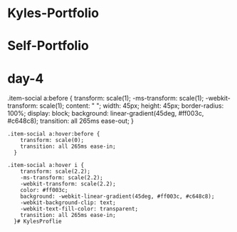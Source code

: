 # Kyles-Portfolio
# Self-Portfolio
# day-4
  .item-social a:before {
        transform: scale(1);
        -ms-transform: scale(1);
        -webkit-transform: scale(1);
        content: " ";
        width: 45px;
        height: 45px;
        border-radius: 100%;
        display: block;
        background: linear-gradient(45deg, #ff003c, #c648c8);
        transition: all 265ms ease-out;
      }
      
    .item-social a:hover:before {
        transform: scale(0);
        transition: all 265ms ease-in;
      }
      
    .item-social a:hover i {
        transform: scale(2.2);
        -ms-transform: scale(2.2);
        -webkit-transform: scale(2.2);
        color: #ff003c;
        background: -webkit-linear-gradient(45deg, #ff003c, #c648c8);
        -webkit-background-clip: text;
        -webkit-text-fill-color: transparent;
        transition: all 265ms ease-in;
      }# KylesProflie
